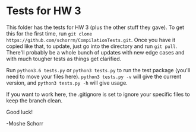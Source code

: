# Tests for HW 3

This folder has the tests for HW 3 (plus the other stuff they gave). 
To get this for the first time, run `git clone https://github.com/schorrm/CompilationTests.git`.
Once you have it copied like that, to update, just go into the directory and run `git pull`. There'll probably be a whole bunch of updates with new edge cases and with much tougher tests as things get clarified.

Run `python3.6 tests.py` or `python3 tests.py` to run the test package (you'll need to move your files here). `python3 tests.py -v` will give the current version, and `python3 tests.py -h` will give usage.

If you want to work here, the .gitignore is set to ignore your specific files to keep the branch clean.

Good luck!

-Moshe Schorr
